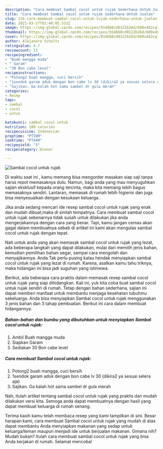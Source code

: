 ```yaml
---
description: "Cara membuat Sambal cocol untuk rujak Sederhana Untuk Jualan"
title: "Cara membuat Sambal cocol untuk rujak Sederhana Untuk Jualan"
slug: 216-cara-membuat-sambal-cocol-untuk-rujak-sederhana-untuk-jualan
date: 2021-03-27T02:48:05.532Z
image: https://img-global.cpcdn.com/recipes/9146b8cd0122b26d/680x482cq70/sambal-cocol-untuk-rujak-foto-resep-utama.jpg
thumbnail: https://img-global.cpcdn.com/recipes/9146b8cd0122b26d/680x482cq70/sambal-cocol-untuk-rujak-foto-resep-utama.jpg
cover: https://img-global.cpcdn.com/recipes/9146b8cd0122b26d/680x482cq70/sambal-cocol-untuk-rujak-foto-resep-utama.jpg
author: Alejandro Schultz
ratingvalue: 4.7
reviewcount: 13
recipeingredient:
- "Buah mangga muda"
- " Garam"
- "30 Bon cabe level"
recipeinstructions:
- "Potong2 buah mangga, cuci bersih"
- "1sendok garam aduk dengan bon cabe lv 30 (dikira2 ya sesuai selera aja)"
- "Sajikan. Ga kalah hot sama sambel dr gula merah"
categories:
- Resep
tags:
- sambal
- cocol
- untuk

katakunci: sambal cocol untuk 
nutrition: 189 calories
recipecuisine: Indonesian
preptime: "PT39M"
cooktime: "PT44M"
recipeyield: "3"
recipecategory: Dinner

---
```



![Sambal cocol untuk rujak](https://img-global.cpcdn.com/recipes/9146b8cd0122b26d/680x482cq70/sambal-cocol-untuk-rujak-foto-resep-utama.jpg)

Di waktu  saat ini , kamu memang bisa mengorder masakan siap saji tanpa harus repot memasaknya dulu. Namun, bagi anda yang mau menyuguhkan sajian eksklusif kepada orang tercinta, maka kita memang lebih bagus memasaknya sendiri. Lantaran, memasak di rumah lebih higienis dan juga bisa menyesuaikan dengan kesukaan keluarga.

Jika anda sedang mencari ide resep sambal cocol untuk rujak yang enak dan mudah dibuat,maka di sinilah tempatnya. Cara membuat sambal cocol untuk rujak  sebenarnya tidak susah untuk dilakukan jika anda mengerjakannya dengan cara yang benar. Tapi, kamu jangan cemas akan gagal dalam membuatnya 
sebab di artikel ini kami akan mengulas sambal cocol untuk rujak dengan tepat.  



Nah untuk anda yang akan memasak sambal cocol untuk rujak yang lezat, ada beberapa langkah yang dapat dilakukan, mulai dari memilih jenis bahan, kemudian pemilihan bahan segar, sampai cara mengolah dan menyajikannya. Anda Tak perlu pusing kalau hendak menyiapkan sambal cocol untuk rujak yang lezat di rumah. Karena, asalkan kamu  tahu triknya, maka hidangan ini bisa jadi suguhan yang istimewa.

Berikut, ada beberapa cara praktis  dalam memasak resep sambal cocol untuk rujak yang siap dihidangkan. Kali ini, yuk kita coba buat sambal cocol untuk rujak sendiri di rumah. Tetap dengan bahan sederhana, sajian ini dapat memberi manfaat untuk membantu menjaga kesehatan tubuhmu sekeluarga. Anda bisa menyiapkan Sambal cocol untuk rujak menggunakan 3 jenis bahan dan 3 tahap pembuatan. Berikut ini cara dalam membuat hidangannya.

<!--inarticleads1-->

##### Bahan-bahan dan bumbu yang dibutuhkan untuk menyiapkan Sambal cocol untuk rujak:

1. Ambil Buah mangga muda
1. Siapkan  Garam
1. Sediakan 30 Bon cabe level




<!--inarticleads2-->

##### Cara membuat Sambal cocol untuk rujak:

1. Potong2 buah mangga, cuci bersih
1. 1sendok garam aduk dengan bon cabe lv 30 (dikira2 ya sesuai selera aja)
1. Sajikan. Ga kalah hot sama sambel dr gula merah




Nah, itulah artikel tentang  sambal cocol untuk rujak  yang praktis dan mudah dilakukan versi kita. Semoga anda dapat membuatnya dengan hasil yang dapat membuat keluarga di rumah senang. 

Terima kasih kamu telah membaca resep yang kami tampilkan di sini. Besar harapan kami, cara membuat  Sambal cocol untuk rujak yang mudah di atas dapat membantu Anda menyiapkan makanan yang sedap untuk keluarga/teman maupun menjadi ide untuk berjualan makanan. Gimana nih? Mudah bukan? Itulah cara membuat sambal cocol untuk rujak yang bisa Anda kerjakan di rumah. Selamat mencoba!

